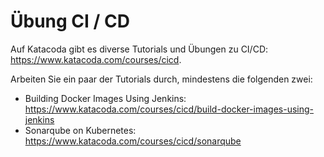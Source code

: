 # Übung CI / CD

Auf Katacoda gibt es diverse Tutorials und Übungen zu CI/CD: https://www.katacoda.com/courses/cicd.

Arbeiten Sie ein paar der Tutorials durch, mindestens die folgenden zwei:

* Building Docker Images Using Jenkins:
https://www.katacoda.com/courses/cicd/build-docker-images-using-jenkins
* Sonarqube on Kubernetes: 
https://www.katacoda.com/courses/cicd/sonarqube